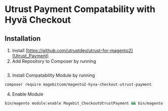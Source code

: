 # Utrust Payment Compatability with Hyvä Checkout

## Installation

1. Install [https://github.com/utrustdev/utrust-for-magento2](Utrust_Payment)
2. Add Repository to Composer by running
```bash

```
3. Install Compatability Module by running
```bash
composer require magebitcom/magento2-hyva-checkout-utrust-payment
```
4. Enable Module
```bash
bin/magento module:enable Magebit_CheckoutUtrustPayment && bin/magento setup:upgrade
```

